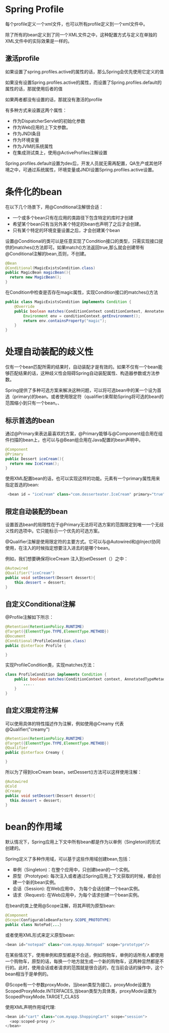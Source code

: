 # Spring Profile
每个profile定义一个xml文件，也可以所有profile定义到一个xml文件中。

除了所有的bean定义到了同一个XML文件之中，这种配置方式与定义在单独的XML文件中的实际效果是一样的。

## 激活profile
如果设置了spring.profiles.active的属性的话，那么Spring会优先使用它定义的值

如果没有设置Spring.profiles.active的属性，而设置了Spring.profiles.default的属性的话，那就使用后者的值

如果两者都没有设置的话，那就没有激活的profile

有多种方式来设置这两个属性：
- 作为DispatcherServlet的初始化参数
- 作为Web应用的上下文参数。
- 作为JNDI条目
- 作为环境变量
- 作为JVM的系统属性
- 在集成测试类上，使用@ActiveProfiles注解设置

Spring.profiles.default设置为dev后，开发人员就无需再配置，QA生产或其他环境之中，可通过系统属性，环境变量或JNDI设置Spring.profiles.active设置。

# 条件化的bean
在以下几个场景下，用@Conditional注解很合适：
- 一个或多个bean只有在应用的类路径下包含特定的库时才创建
- 希望某个bean只有当另外某个特定的bean也声明了之后才会创建。
- 只有某个特定的环境变量设置之后，才会创建某个bean

设置@Conditional的类可以是任意实现了Condition接口的类型，只需实现接口提供的matches()方法即可。如果match()方法返回true,那么就会创建带有@Conditional注解的bean,否则，不创建。

```java
@Bean
@Conditional(MagicExistsCondition.class)
public MagicBean magicBean(){
  return new MagicBean();
}
```

在Condition中检查是否存在magic属性，实现Condition接口的matches()方法
```java
public class MagicExistsCondition implements Condition {
    @Override
    public boolean matches(ConditionContext conditionContext, AnnotatedTypeMetadata annotatedTypeMetadata) {
        Environment env = conditionContext.getEnvironment();
        return env.containsProperty("magic");
    }
}
```

# 处理自动装配的歧义性
仅有一个bean匹配所需的结果时，自动装配才是有效的。如果不仅有一个bean能够匹配结果的话，这种歧义性会阻碍Spring自动装配属性、构造器参数或方法参数。

Spring提供了多种可选方案来解决这种问题，可以将可选bean中的某一个设为首选（primary)的bean。或者使用限定符（qualifier)来帮助Spring将可选的bean的范围缩小到只有一个bean。、

## 标示首选的bean
通过@Primary来表达最喜欢的方案，@Primary能够与@Component组合用在组件扫描的bean上，也可以与@Bean组合用在Java配置的bean声明中。
```java
@Component
@Primary
public Dessert iceCream(){
  return new IceCream();
}
```

使用XML配置bean的话，也可以实现这样的功能。<bean>元素有一个primary属性用来指定首选的bean:
```java
 <bean id = "iceCream" class="com.desserteater.IceCream" primary="true" /> 
```

## 限定自动装配的bean
设置首选bean的局限性在于@Primary无法将可选方案的范围限定到唯一一个无歧义性的选项中。它只能标示一个优先的可选方案。

@Qualifier注解是使用限定符的主要方式。它可以与@Autowired和@Inject协同使用，在注入的时候指定想要注入进去的是哪个bean。

例如，我们想要确保将IceCream 注入到setDessert（）之中：
```java
@Autowired
@Qualifier("iceCream")
public void setDessert(Dessert dessert){
    this.dessert = dessert;
}
```

## 自定义Conditional注解
@Profile注解如下所示：
```java
@Retention(RetentionPolicy.RUNTIME)
@Target({ElementType.TYPE,ElementType.METHOD})
@Document
@Conditional(ProfileCondition.class)
public @interface Profile {

}
```
实现ProfileCondition类，实现matches方法：
```java
class ProfileCondition implements Condition {
    public boolean matches(ConditionContext context, AnnotatedTypeMetadata metadata){
        .....
    }
}
```

## 自定义限定符注解
可以使用具体的特性描述作为注解，例如使用@Creamy 代表 @Qualifier("creamy")
```java
@Retention(RetentionPolicy.RUNTIME)
@Target({ElementType.TYPE,ElementType.METHOD})
@Qualifier
public @interface Creamy {

}
```
所以为了得到IceCream bean，setDessert()方法可以这样使用注解：
```java
@Autowired
@Cold
@Creamy
public void setDessert(Dessert dessert){
  this.dessert = dessert;
}
```

# bean的作用域
默认情况下，Spring应用上下文中所有bean都是作为以单例（Singleton)的形式创建的。

Spring定义了多种作用域，可以基于这些作用域创建bean,包括：
- 单例（Singleton)：在整个应用中，只创建bean的一个实例。
- 原型（Prototype): 每次注入或者通过Spring应用上下文获取的时候，都会创建一个新的bean实例。
- 会话（Session): 在Web应用中， 为每个会话创建一个bean实例。
- 请求（Request): 在Web应用中，为每个请求创建一个bean实例。

在bean的类上使用@Scope注解，将其声明为原型bean:
```java
@Component
@Scope(ConfigurableBeanFactory.SCOPE_PROTOTYPE)
public class NotePad{...}
```
或者使用XML形式来定义原型bean:
```java
<bean id="notepad" class="com.myapp.Notepad" scope="prototype"/>
```

在某些情况下，使用单例和原型都是不合适，例如购物车，单例的话所有人都使用一个购物车，原型的话，每换一个地方就生成一个新的购物车，这两种显然都是不行的。此时，使用会话或者请求的范围就是很合适的，在当前会话的操作中，这个bean相当于是单例的。

@Scope有一个参数proxyMode，当bean类型为接口，proxyMode设置为ScopedProxyMode.INTERFACES,当bean类型为具体类，proxyMode设置为ScopedProxyMode.TARGET_CLASS

使用XML声明作用域代理:
```java
<bean id="cart" class="com.myapp.ShoppingCart" scope="session">
  <aop:scoped-proxy />
</bean>
```
